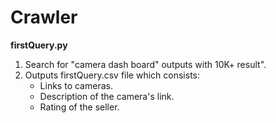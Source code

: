 # Crawler

**firstQuery.py**
1.  Search for "camera dash board" outputs with 10K+ result".
2.  Outputs firstQuery.csv file which consists:
    -  Links to cameras.
    -  Description of the camera's link.
    -  Rating of the seller.
